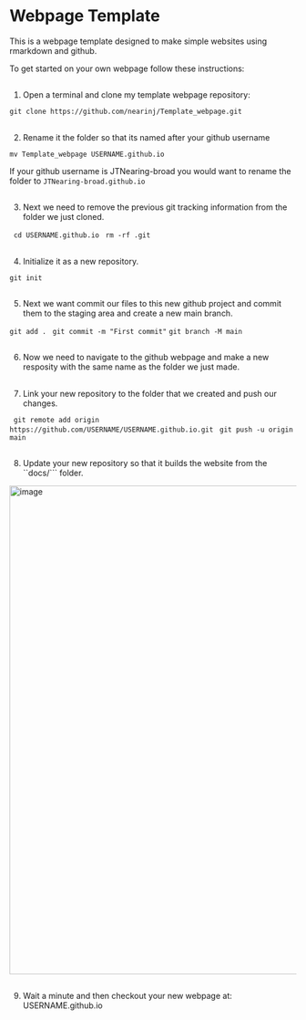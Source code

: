 
# Webpage Template #
This is a webpage template designed to make simple websites using rmarkdown and github.


To get started on your own webpage follow these instructions:
## ##

1. Open a terminal and clone my template webpage repository:

```git clone https://github.com/nearinj/Template_webpage.git```

## ##
2. Rename it the folder so that its named after your github username


``` mv Template_webpage USERNAME.github.io ```

If your github username is JTNearing-broad you would want to rename the folder to ```JTNearing-broad.github.io```

## ##
3. Next we need to remove the previous git tracking information from the folder we just cloned.

``` cd USERNAME.github.io```
``` rm -rf .git```

## ##
4. Initialize it as a new repository.

```git init```

## ##
5. Next we want commit our files to this new github project and commit them to the staging area and create a new main branch.

``` git add . ```
``` git commit -m "First commit"```
```git branch -M main```

## ##
6. Now we need to navigate to the github webpage and make a new resposity with the same name as the folder we just made.
## ##
7. Link your new repository to the folder that we created and push our changes.

``` git remote add origin https://github.com/USERNAME/USERNAME.github.io.git```
``` git push -u origin main```

## ##
8. Update your new repository so that it builds the website from the ``docs/``` folder.

<img width="857" alt="image" src="https://github.com/nearinj/Template_webpage/assets/31660222/dcbf28d2-47b3-42ac-bcad-36cf646076b4">

## ##

9. Wait a minute and then checkout your new webpage at: USERNAME.github.io






